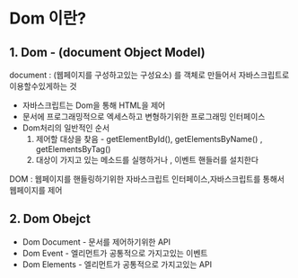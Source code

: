# Dom 이란? 

## 1. Dom - (document Object Model)

document : (웹페이지를 구성하고있는 구성요소) 를 객체로 만들어서 자바스크립트로 이용할수있게하는 것
+ 자바스크립트는 Dom을 통해 HTML을 제어
+ 문서에 프로그래밍적으로 엑세스하고 변형하기위한 프로그래밍 인터페이스
+ Dom처리의 일반적인 순서 
    1. 제어할 대상을 찾음 - getElementById(), getElementsByName() , getElementsByTag()
    2. 대상이 가지고 있는 메소드를 실행하거나 , 이벤트 핸들러를 설치한다

DOM : 웹페이지를 핸들링하기위한 자바스크립트 인터페이스,자바스크립트를 통해서 웹페이지를 제어  

## 2. Dom Obejct

+ Dom Document - 문서를 제어하기위한 API
+ Dom Event - 엘리먼트가 공통적으로 가지고있는 이벤트
+ Dom Elements - 엘리먼트가 공통적으로 가지고있는 API